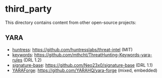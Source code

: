 # third_party

This directory contains content from other open-source projects:

## YARA

* [huntress](yara/huntress/): <https://github.com/huntresslabs/threat-intel> (MIT)
* [keywords](yara/keywords/): <https://github.com/mthcht/ThreatHunting-Keywords-yara-rules> (DRL 1.2)
* [signature-base](yara/signature-base): <https://github.com/Neo23x0/signature-base> (DRL 1.1)
* [YARAForge](yara/YARAForge/): <https://github.com/YARAHQ/yara-forge> (mixed, embedded)
